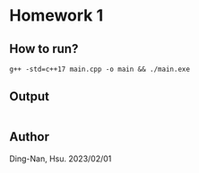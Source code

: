 # Homework 1

## How to run?

```
g++ -std=c++17 main.cpp -o main && ./main.exe
```

## Output

```cpp

```

## Author

Ding-Nan, Hsu. 2023/02/01
